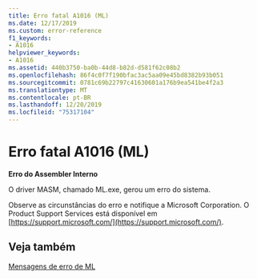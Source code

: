 ```yaml
---
title: Erro fatal A1016 (ML)
ms.date: 12/17/2019
ms.custom: error-reference
f1_keywords:
- A1016
helpviewer_keywords:
- A1016
ms.assetid: 440b3750-ba0b-44d8-b82d-d581f62c08b2
ms.openlocfilehash: 86f4c0f7f190bfac3ac5aa09e45bd8382b93b051
ms.sourcegitcommit: 0781c69b22797c41630601a176b9ea541be4f2a3
ms.translationtype: MT
ms.contentlocale: pt-BR
ms.lasthandoff: 12/20/2019
ms.locfileid: "75317104"
---
```

# <a name="ml-fatal-error-a1016"></a>Erro fatal A1016 (ML)

**Erro do Assembler Interno**

O driver MASM, chamado ML.exe, gerou um erro do sistema.

Observe as circunstâncias do erro e notifique a Microsoft Corporation. O Product Support Services está disponível em [https://support.microsoft.com/](https://support.microsoft.com/).

## <a name="see-also"></a>Veja também

[Mensagens de erro de ML](ml-error-messages.md)

